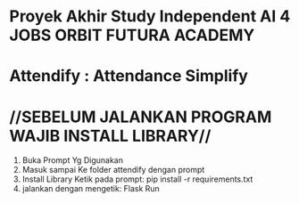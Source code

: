 # Proyek Akhir Study Independent AI 4 JOBS ORBIT FUTURA ACADEMY
# Attendify : Attendance Simplify

# //SEBELUM JALANKAN PROGRAM WAJIB INSTALL LIBRARY//
1. Buka Prompt Yg Digunakan
2. Masuk sampai Ke folder attendify dengan prompt
3. Install Library Ketik pada prompt: pip install -r requirements.txt
4. jalankan dengan mengetik: Flask Run
